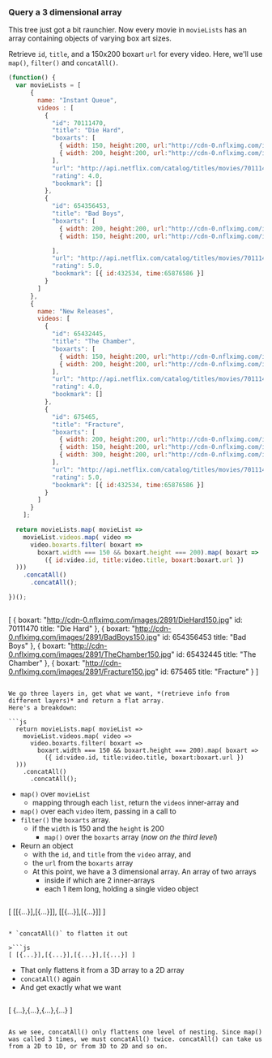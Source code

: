 ### Query a 3 dimensional array
This tree just got a bit raunchier. Now every movie in `movieLists` has an array containing objects of varying box art sizes.  

Retrieve `id`, `title`, and a 150x200 boxart `url` for every video.  Here, we'll use `map()`, `filter()` and `concatAll()`.  

```js
(function() {
  var movieLists = [
      {
        name: "Instant Queue",
        videos : [
          {
            "id": 70111470,
            "title": "Die Hard",
            "boxarts": [
              { width: 150, height:200, url:"http://cdn-0.nflximg.com/images/2891/DieHard150.jpg" },
              { width: 200, height:200, url:"http://cdn-0.nflximg.com/images/2891/DieHard200.jpg" }
            ],
            "url": "http://api.netflix.com/catalog/titles/movies/70111470",
            "rating": 4.0,
            "bookmark": []
          },
          {
            "id": 654356453,
            "title": "Bad Boys",
            "boxarts": [
              { width: 200, height:200, url:"http://cdn-0.nflximg.com/images/2891/BadBoys200.jpg" },
              { width: 150, height:200, url:"http://cdn-0.nflximg.com/images/2891/BadBoys150.jpg" }

            ],
            "url": "http://api.netflix.com/catalog/titles/movies/70111470",
            "rating": 5.0,
            "bookmark": [{ id:432534, time:65876586 }]
          }
        ]
      },
      {
        name: "New Releases",
        videos: [
          {
            "id": 65432445,
            "title": "The Chamber",
            "boxarts": [
              { width: 150, height:200, url:"http://cdn-0.nflximg.com/images/2891/TheChamber150.jpg" },
              { width: 200, height:200, url:"http://cdn-0.nflximg.com/images/2891/TheChamber200.jpg" }
            ],
            "url": "http://api.netflix.com/catalog/titles/movies/70111470",
            "rating": 4.0,
            "bookmark": []
          },
          {
            "id": 675465,
            "title": "Fracture",
            "boxarts": [
              { width: 200, height:200, url:"http://cdn-0.nflximg.com/images/2891/Fracture200.jpg" },
              { width: 150, height:200, url:"http://cdn-0.nflximg.com/images/2891/Fracture150.jpg" },
              { width: 300, height:200, url:"http://cdn-0.nflximg.com/images/2891/Fracture300.jpg" }
            ],
            "url": "http://api.netflix.com/catalog/titles/movies/70111470",
            "rating": 5.0,
            "bookmark": [{ id:432534, time:65876586 }]
          }
        ]
      }
    ];

  return movieLists.map( movieList =>
    movieList.videos.map( video =>
      video.boxarts.filter( boxart =>
        boxart.width === 150 && boxart.height === 200).map( boxart => 
          ({ id:video.id, title:video.title, boxart:boxart.url }) 
  ))) 
    .concatAll()
      .concatAll();

})();
```

>```js
[ { 
      boxart: "http://cdn-0.nflximg.com/images/2891/DieHard150.jpg"
      id: 70111470
      title: "Die Hard" 
    }, 
  { 
      boxart: "http://cdn-0.nflximg.com/images/2891/BadBoys150.jpg"
      id: 654356453
      title: "Bad Boys" 
    },
  { 
      boxart: "http://cdn-0.nflximg.com/images/2891/TheChamber150.jpg"
      id: 65432445
      title: "The Chamber" 
    },
  { 
      boxart: "http://cdn-0.nflximg.com/images/2891/Fracture150.jpg"
      id: 675465
      title: "Fracture" 
    }
]
```

We go three layers in, get what we want, *(retrieve info from different layers)* and return a flat array.  
Here's a breakdown:

```js
  return movieLists.map( movieList =>
    movieList.videos.map( video =>
      video.boxarts.filter( boxart =>
        boxart.width === 150 && boxart.height === 200).map( boxart => 
          ({ id:video.id, title:video.title, boxart:boxart.url }) 
  ))) 
    .concatAll()
      .concatAll();
```

* `map()` over `movieList`
  - mapping through each `list`, return the `videos` inner-array and
* `map()` over each `video` item, passing in a call to
* `filter()` the `boxarts` array. 
  - if the `width` is 150 and the `height` is 200
    + `map()` over the `boxarts` array (_now on the third level_)
* Reurn an object 
  - with the `id`, and `title` from the `video` array, and 
  - the `url` from the `boxarts` array
  - At this point, we have a 3 dimensional array. An array of two arrays
    + inside if which are 2 inner-arrays
    + each 1 item long, holding a single video object

>```js
[ [[{...}],[{...}]], [[{...}],[{...}]] ]
```

* `concatAll()` to flatten it out

>```js
[ [{...}],[{...}],[{...}],[{...}] ]
```

* That only flattens it from a 3D array to a 2D array
* `concatAll()` again
* And get exactly what we want

>```js
[ {...},{...},{...},{...} ]
```

As we see, concatAll() only flattens one level of nesting. Since map() was called 3 times, we must concatAll() twice. concatAll() can take us from a 2D to 1D, or from 3D to 2D and so on.

